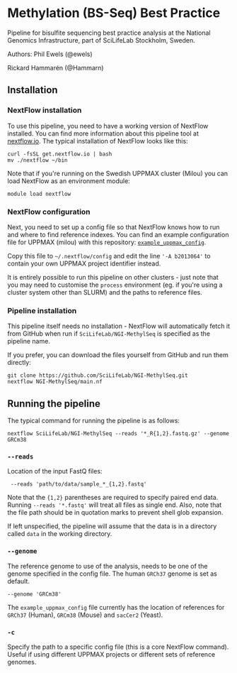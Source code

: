 # Methylation (BS-Seq) Best Practice
Pipeline for bisulfite sequencing best practice analysis at the National Genomics Infrastructure,
part of SciLifeLab Stockholm, Sweden.

Authors:
Phil Ewels (@ewels)

Rickard Hammarén (@Hammarn)

## Installation
### NextFlow installation
To use this pipeline, you need to have a working version of NextFlow installed. You can find more
information about this pipeline tool at [nextflow.io](http://www.nextflow.io/). The typical installation
of NextFlow looks like this:

```
curl -fsSL get.nextflow.io | bash 
mv ./nextflow ~/bin
```
Note that if you're running on the Swedish UPPMAX cluster (Milou) you can load NextFlow as an
environment module:
```
module load nextflow
```

### NextFlow configuration
Next, you need to set up a config file so that NextFlow knows how to run and where to find reference
indexes. You can find an example configuration file for UPPMAX (milou) with this repository:
[`example_uppmax_config`](https://github.com/SciLifeLab/NGI-MethylSeq/blob/master/example_uppmax_config).

Copy this file to `~/.nextflow/config` and edit the line `'-A b2013064'` to contain your own UPPMAX project
identifier instead.

It is entirely possible to run this pipeline on other clusters - just note that you may need to customise
the `process` environment (eg. if you're using a cluster system other than SLURM) and the paths to reference
files.

### Pipeline installation
This pipeline itself needs no installation - NextFlow will automatically fetch it from GitHub when run if
`SciLifeLab/NGI-MethylSeq` is specified as the pipeline name.

If you prefer, you can download the files yourself from GitHub and run them directly:
```
git clone https://github.com/SciLifeLab/NGI-MethylSeq.git
nextflow NGI-MethylSeq/main.nf
```

## Running the pipeline
The typical command for running the pipeline is as follows:
```
nextflow SciLifeLab/NGI-MethylSeq --reads '*_R{1,2}.fastq.gz' --genome GRCm38
```

### `--reads` 
Location of the input FastQ files:
```
 --reads 'path/to/data/sample_*_{1,2}.fastq'
```

Note that the `{1,2}` parentheses are required to specify paired end data. Running `--reads '*.fastq'` will treat
all files as single end. Also, note that the file path should be in quotation marks to prevent shell glob expansion.

If left unspecified, the pipeline will assume that the data is in a directory called `data` in the working directory.

### `--genome`
The reference genome to use of the analysis, needs to be one of the genome specified in the config file. 
The human `GRCh37` genome is set as default. 
```
--genome 'GRCm38'
```
The `example_uppmax_config` file currently has the location of references for `GRCh37` (Human), `GRCm38` (Mouse)
and `sacCer2` (Yeast).

### `-c`
Specify the path to a specific config file (this is a core NextFlow command). Useful if using different UPPMAX
projects or different sets of reference genomes.

